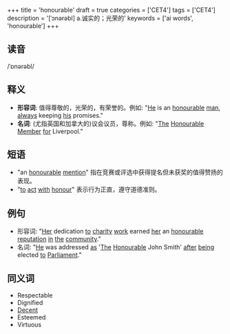 +++
title = 'honourable'
draft = true
categories = ['CET4']
tags = ['CET4']
description = '[ˈɔnərəbl] a.诚实的；光荣的'
keywords = ['ai words', 'honourable']
+++

## 读音
/ˈɒnərəbl/

## 释义
- **形容词**: 值得尊敬的，光荣的，有荣誉的。例如: "[He](/post/he/) is an [honourable](/post/honourable/) [man](/post/man/), [always](/post/always/) keeping [his](/post/his/) promises."
- **名词**: (尤指英国和加拿大的)议会议员，尊称。例如: "[The](/post/the/) [Honourable](/post/honourable/) [Member](/post/member/) [for](/post/for/) Liverpool."

## 短语
- "an [honourable](/post/honourable/) [mention](/post/mention/)" 指在竞赛或评选中获得提名但未获奖的值得赞扬的表现。
- "[to](/post/to/) [act](/post/act/) [with](/post/with/) [honour](/post/honour/)" 表示行为正直，遵守道德准则。

## 例句
- 形容词: "[Her](/post/her/) dedication [to](/post/to/) [charity](/post/charity/) [work](/post/work/) earned [her](/post/her/) an [honourable](/post/honourable/) [reputation](/post/reputation/) [in](/post/in/) [the](/post/the/) [community](/post/community/)."
- 名词: "[He](/post/he/) was addressed [as](/post/as/) '[The](/post/the/) [Honourable](/post/honourable/) John Smith' [after](/post/after/) [being](/post/being/) elected [to](/post/to/) [Parliament](/post/parliament/)."

## 同义词
- Respectable
- Dignified
- [Decent](/post/decent/)
- Esteemed
- Virtuous
